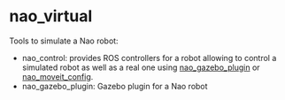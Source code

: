 # nao_virtual
Tools to simulate a Nao robot:
- nao_control: provides ROS controllers for a robot allowing to control a simulated robot as well as a real one using [nao_gazebo_plugin](https://github.com/ros-naoqi/nao_virtual/tree/master/nao_gazebo_plugin) or [nao_moveit_config](https://github.com/ros-naoqi/nao_moveit_config).
- nao_gazebo_plugin: Gazebo plugin for a Nao robot
